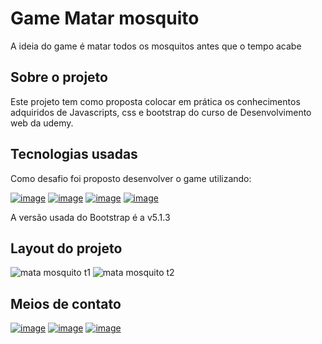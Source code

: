 # Game Matar mosquito

A ideia do game é matar todos os mosquitos antes que o tempo acabe

## Sobre o projeto
Este projeto tem como proposta colocar em prática os conhecimentos adquiridos de Javascripts, css e bootstrap do curso de 
Desenvolvimento web da udemy. 

## Tecnologias usadas
Como desafio foi proposto desenvolver o game utilizando:

[![image](https://img.shields.io/badge/HTML5-E34F26?style=for-the-badge&logo=html5&logoColor=white)](https://www.w3schools.com/html/default.asp)
[![image](https://img.shields.io/badge/CSS3-1572B6?style=for-the-badge&logo=css3&logoColor=white)](https://www.w3schools.com/css/default.asp)
[![image](https://img.shields.io/badge/JavaScript-F7DF1E?style=for-the-badge&logo=javascript&logoColor=black)](https://www.w3schools.com/js/default.asp)
[![image](https://img.shields.io/badge/Bootstrap-563D7C?style=for-the-badge&logo=bootstrap&logoColor=white)](https://getbootstrap.com/docs/5.2/getting-started/introduction/)

A versão usada do Bootstrap é a v5.1.3

## Layout do projeto
![mata mosquito t1](https://user-images.githubusercontent.com/93053356/182734562-2fb0528c-891d-481b-b1d9-9a3d7cdd55f5.jpg)
![mata mosquito t2](https://user-images.githubusercontent.com/93053356/182734567-9ded0a10-aaa7-43ab-9dd6-a2ca9e219a9a.jpg)

## Meios de contato 
[![image](https://img.shields.io/badge/LinkedIn-0077B5?style=for-the-badge&logo=linkedin&logoColor=white)](https://www.linkedin.com/in/jardeylson-jacinto-769769156)
[![image](https://img.shields.io/badge/Instagram-E4405F?style=for-the-badge&logo=instagram&logoColor=white)](https://www.instagram.com/jardeylsonjacinto/)
[![image](https://img.shields.io/badge/Gmail-D14836?style=for-the-badge&logo=gmail&logoColor=white)](jardeylsong.m@gmail.com)

